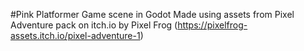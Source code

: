 #Pink Platformer Game scene in Godot
Made using assets from Pixel Adventure pack on itch.io by Pixel Frog (https://pixelfrog-assets.itch.io/pixel-adventure-1)
